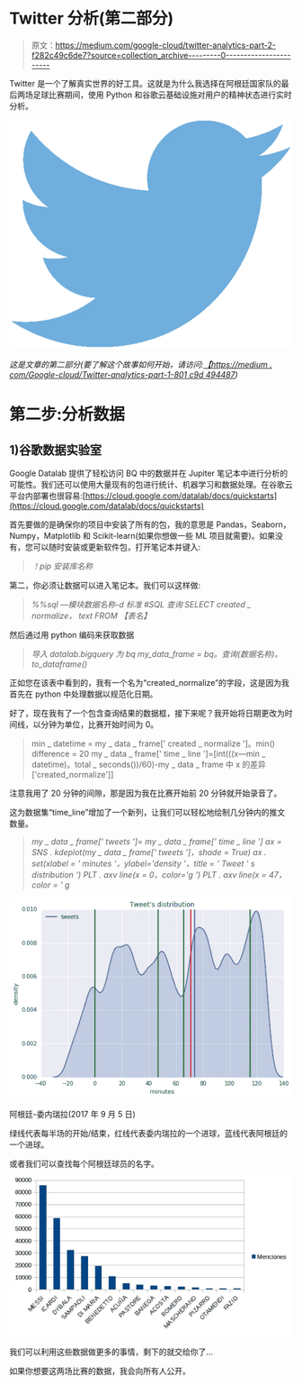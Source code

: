 # Twitter 分析(第二部分)

> 原文：<https://medium.com/google-cloud/twitter-analytics-part-2-f282c49c6de7?source=collection_archive---------0----------------------->

Twitter 是一个了解真实世界的好工具。这就是为什么我选择在阿根廷国家队的最后两场足球比赛期间，使用 Python 和谷歌云基础设施对用户的精神状态进行实时分析。

![](img/0d2edd0fa4dfb7a65e8809c28a90b812.png)

*这是文章的第二部分(要了解这个故事如何开始，请访问:*[*【https://medium . com/Google-cloud/Twitter-analytics-part-1-801 c9d 494487*](/google-cloud/twitter-analytics-part-1-801c9d494487)*)*

# 第二步:分析数据

## 1)谷歌数据实验室

Google Datalab 提供了轻松访问 BQ 中的数据并在 Jupiter 笔记本中进行分析的可能性。我们还可以使用大量现有的包进行统计、机器学习和数据处理。在谷歌云平台内部署也很容易:[https://cloud.google.com/datalab/docs/quickstarts](https://cloud.google.com/datalab/docs/quickstarts)

首先要做的是确保你的项目中安装了所有的包，我的意思是 Pandas，Seaborn，Numpy，Matplotlib 和 Scikit-learn(如果你想做一些 ML 项目就需要)。如果没有，您可以随时安装或更新软件包，打开笔记本并键入:

> *！pip 安装库名称*

第二，你必须让数据可以进入笔记本。我们可以这样做:

> *%%sql —模块数据名称-d 标准
> #SQL 查询
> SELECT
> created _ normalize，
> text
> FROM
> 【表名】*

然后通过用 python 编码来获取数据

> *导入 datalab.bigquery 为 bq
> my_data_frame = bq。查询(数据名称)。to_dataframe()*

正如您在该表中看到的，我有一个名为“created_normalize”的字段，这是因为我首先在 python 中处理数据以规范化日期。

好了，现在我有了一个包含查询结果的数据框，接下来呢？我开始将日期更改为时间线，以分钟为单位，比赛开始时间为 0。

> min _ datetime = my _ data _ frame[' created _ normalize ']。min()
> difference = 20
> my _ data _ frame[' time _ line ']=[int(((x—min _ datetime)。total _ seconds())/60)-my _ data _ frame 中 x 的差异['created_normalize']]

注意我用了 20 分钟的间隙，那是因为我在比赛开始前 20 分钟就开始录音了。

这为数据集“time_line”增加了一个新列，让我们可以轻松地绘制几分钟内的推文数量。

> *my _ data _ frame[' tweets ']= my _ data _ frame[' time _ line ']
> ax = SNS . kdeplot(my _ data _ frame[' tweets ']，shade = True)
> ax . set(xlabel = ' minutes '，ylabel='density '，title = ' Tweet ' s distribution ')
> PLT . axv line(x = 0，color='g ')
> PLT . axv line(x = 47，color = ' g*

![](img/5f84d8dc15338176cc3321404742a6c2.png)

阿根廷-委内瑞拉(2017 年 9 月 5 日)

绿线代表每半场的开始/结束，红线代表委内瑞拉的一个进球，蓝线代表阿根廷的一个进球。

或者我们可以查找每个阿根廷球员的名字。

![](img/d35d1a1917ac8a9d6a07ce25a65804fe.png)

我们可以利用这些数据做更多的事情，剩下的就交给你了…

如果你想要这两场比赛的数据，我会向所有人公开。